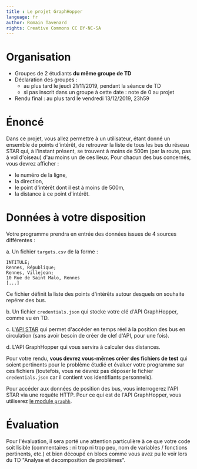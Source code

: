 ```yaml
---
title : Le projet GraphHopper
language: fr
author: Romain Tavenard
rights: Creative Commons CC BY-NC-SA
---
```


# Organisation

* Groupes de 2 étudiants **du même groupe de TD**
* Déclaration des groupes :
  * au plus tard le jeudi 21/11/2019, pendant la séance de TD
  * si pas inscrit dans un groupe à cette date : note de 0 au projet
* Rendu final : au plus tard le vendredi 13/12/2019, 23h59

# Énoncé

Dans ce projet, vous allez permettre à un utilisateur, étant donné un ensemble
de points d'intérêt, de retrouver la liste de tous les bus du réseau STAR qui,
à l'instant présent, se trouvent à moins de 500m (par la route, pas à vol
    d'oiseau) d'au moins un de ces lieux.
Pour chacun des bus concernés, vous devrez afficher :

- le numéro de la ligne,
- la direction,
- le point d'intérêt dont il est à moins de 500m,
- la distance à ce point d'intérêt.

# Données à votre disposition

Votre programme prendra en entrée des données issues de 4 sources différentes :

a. Un fichier `targets.csv` de la forme :
```
INTITULE;
Rennes, République;
Rennes, Villejean;
10 Rue de Saint Malo, Rennes
[...]
```
Ce fichier définit la liste des points d'intérêts autour desquels on souhaite
repérer des bus.

b. Un fichier `credentials.json` qui stocke votre clé d'API GraphHopper, comme
vu en TD.

c. L'[API STAR](https://data.explore.star.fr/explore/) qui permet d'accéder en
temps réel à la position des bus en circulation (sans avoir besoin de créer de
    clef d'API, pour une fois).

d. L'API GraphHopper qui vous servira à calculer des distances.

Pour votre rendu, **vous devrez vous-mêmes créer des fichiers de test** qui
soient pertinents pour le problème étudié et évaluer votre programme sur ces
fichiers (toutefois, vous ne devrez pas déposer le fichier `credentials.json`
    car il contient vos identifiants personnels).

Pour accéder aux données de position des bus, vous interrogerez l'API STAR via
une requête HTTP.
Pour ce qui est de l'API GraphHopper, vous utiliserez
[le module `graphh`](https://graphh.readthedocs.io).

# Évaluation

Pour l'évaluation, il sera porté une attention particulière à ce que votre code
soit lisible (commentaires : ni trop ni trop peu, nom de variables / fonctions
pertinents, etc.) et bien découpé en blocs comme vous avez pu le voir lors
du TD "Analyse et decomposition de problèmes".
